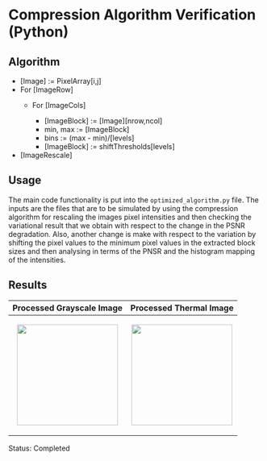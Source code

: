 # Compression Algorithm Verification (Python)

## Algorithm 

<ul>
  <li>[Image] := PixelArray[i,j]</li>
  <li>For [ImageRow]</li>
  <ul>
    <li>For [ImageCols]</li>
    <ul>
      <li>[ImageBlock] := [Image][nrow,ncol]</li>
      <li>min, max := [ImageBlock]</li>
      <li>bins := (max - min)/[levels]</li>
      <li>[ImageBlock] := shiftThresholds[levels]</li>
    </ul>
  </ul>
  <li>[ImageRescale]</li>
</ul>

## Usage
The main code functionality is put into the <code>optimized_algorithm.py</code> file. The inputs are the files that are to be simulated by using the compression algorithm for rescaling the images pixel intensities and then checking the variational result that we obtain with respect to the change in the PSNR degradation. Also, another change is make with respect to the variation by shifting the pixel values to the minimum pixel values in the extracted block sizes and then analysing in terms of the PNSR and the histogram mapping of the intensities.

## Results

| Processed Grayscale Image | Processed Thermal Image |
|------------|-------------|
|<p align="center"><img src="https://github.com/wilfredkisku/pseudocompression-algo/blob/main/res/processed_image_normal.png" height="200"></p>|<p align="center"><img src="https://github.com/wilfredkisku/pseudocompression-algo/blob/main/res/processed_image_thermal.png" height="200"></p>|

Status: Completed

